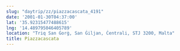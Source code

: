 ```yaml
---
slug: "daytrip/zz/piazzacascata_4191"
date: '2001-01-30T04:37:00'
lat: '35.92315477488615'
lng: '14.489795046405789'
location: "Triq San Ġorġ, San Ġiljan, Ċentrali, STJ 3200, Malta"
title: Piazzacascata
---
```



